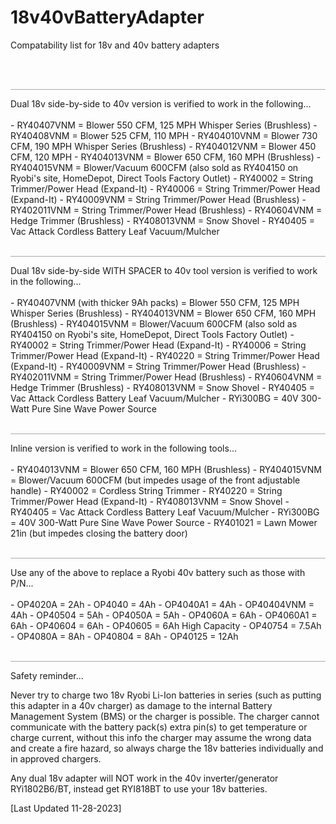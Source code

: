# 18v40vBatteryAdapter
Compatability list for 18v and 40v battery adapters

<br>
<br>

<hr style="border: 1px; height: 1px; background: #AAAAAA;">
Dual 18v side-by-side to 40v version is verified to work in the following...<br>
<br>
   - RY40407VNM = Blower 550 CFM, 125 MPH Whisper Series (Brushless)
   - RY40408VNM = Blower 525 CFM, 110 MPH
   - RY404010VNM = Blower 730 CFM, 190 MPH Whisper Series (Brushless)
   - RY404012VNM = Blower 450 CFM, 120 MPH 
   - RY404013VNM = Blower 650 CFM, 160 MPH (Brushless)
   - RY404015VNM = Blower/Vacuum 600CFM (also sold as RY404150 on Ryobi's site, HomeDepot, Direct Tools Factory Outlet)
   - RY40002 = String Trimmer/Power Head (Expand-It)
   - RY40006 = String Trimmer/Power Head (Expand-It)
   - RY40009VNM = String Trimmer/Power Head (Brushless)
   - RY402011VNM = String Trimmer/Power Head (Brushless)
   - RY40604VNM = Hedge Trimmer (Brushless)
   - RY408013VNM = Snow Shovel
   - RY40405 = Vac Attack Cordless Battery Leaf Vacuum/Mulcher

<br>
<br>

<hr style="border: 1px; height: 1px; background: #AAAAAA;">
Dual 18v side-by-side WITH SPACER to 40v tool version is verified to work in the following...<br>
<br>
   - RY40407VNM (with thicker 9Ah packs) = Blower 550 CFM, 125 MPH Whisper Series (Brushless)
   - RY404013VNM = Blower 650 CFM, 160 MPH (Brushless)
   - RY404015VNM = Blower/Vacuum 600CFM (also sold as RY404150 on Ryobi's site, HomeDepot, Direct Tools Factory Outlet)
   - RY40002 = String Trimmer/Power Head (Expand-It)
   - RY40006 = String Trimmer/Power Head (Expand-It)
   - RY40220 = String Trimmer/Power Head (Expand-It)
   - RY40009VNM = String Trimmer/Power Head (Brushless)
   - RY402011VNM = String Trimmer/Power Head (Brushless)
   - RY40604VNM = Hedge Trimmer (Brushless)
   - RY408013VNM = Snow Shovel
   - RY40405 = Vac Attack Cordless Battery Leaf Vacuum/Mulcher
   - RYi300BG = 40V 300-Watt Pure Sine Wave Power Source

<br>
<br>

<hr style="border: 1px; height: 1px; background: #AAAAAA;">
Inline version is verified to work in the following tools...<br>
<br>
   - RY404013VNM = Blower 650 CFM, 160 MPH (Brushless)
   - RY404015VNM = Blower/Vacuum 600CFM (but impedes usage of the front adjustable handle)
   - RY40002 = Cordless String Trimmer
   - RY40220 = String Trimmer/Power Head (Expand-It)
   - RY408013VNM = Snow Shovel
   - RY40405 = Vac Attack Cordless Battery Leaf Vacuum/Mulcher
   - RYi300BG = 40V 300-Watt Pure Sine Wave Power Source
   - RY401021 = Lawn Mower 21in (but impedes closing the battery door)

<br>
<br>

<hr style="border: 1px; height: 1px; background: #AAAAAA;">
Use any of the above to replace a Ryobi 40v battery such as those with P/N...<br>
<br>
   - OP4020A = 2Ah
   - OP4040 = 4Ah
   - OP4040A1 = 4Ah
   - OP40404VNM = 4Ah
   - OP40504 = 5Ah
   - OP4050A = 5Ah
   - OP4060A = 6Ah
   - OP4060A1 = 6Ah
   - OP40604 = 6Ah
   - OP40605 = 6Ah High Capacity
   - OP40754 = 7.5Ah
   - OP4080A = 8Ah
   - OP40804 = 8Ah
   - OP40125 = 12Ah

<br>
<br>

<hr style="border: 1px; height: 1px; background: #AAAAAA;">
Safety reminder...

Never try to charge two 18v Ryobi Li-Ion batteries in series (such as putting this adapter in a 40v charger) as damage to the internal Battery Management System (BMS) or the charger is possible. The charger cannot communicate with the battery pack(s) extra pin(s) to get temperature or charge current, without this info the charger may assume the wrong data and create a fire hazard, so always charge the 18v batteries individually and in approved chargers.

Any dual 18v adapter will NOT work in the 40v inverter/generator RYi1802B6/BT, instead get RYI818BT to use your 18v batteries.

[Last Updated 11-28-2023]
